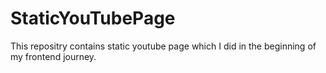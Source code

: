 # StaticYouTubePage
This repositry contains static youtube page which I did in the beginning of my frontend journey.
